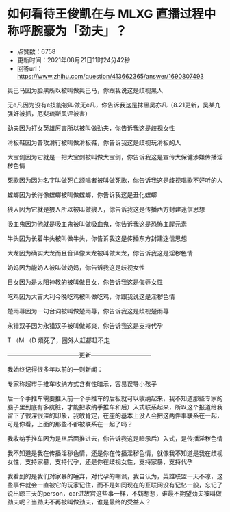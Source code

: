 # 如何看待王俊凯在与 MLXG 直播过程中称呼腕豪为「劲夫」？
- 点赞数：6758
- 更新时间：2021年08月21日11时24分42秒
- 回答url：https://www.zhihu.com/question/413662365/answer/1690807493
<body>
 <p data-pid="4ibEZQIp">奥巴马因为脸黑所以被叫做奥巴马，你跟我说这是歧视黑人</p>
 <p data-pid="7higQaAS">无e凡因为没有e技能被叫做无e凡，你告诉我这是抹黑吴亦凡（8.21更新，吴某凣强奸被抓，厄斐琉斯风评被害）</p>
 <p data-pid="K6UQm1DX">劲夫因为打女英雄厉害所以被叫做劲夫，你告诉我这是歧视女性</p>
 <p data-pid="6TRLUxyA">滑板鞋因为普攻滑行被叫做滑板鞋，你告诉我这是歧视玩滑板的人</p>
 <p data-pid="UKvFMIBs">大宝剑因为它就是一把大宝剑被叫做大宝剑，你告诉我这是宣传大保健涉嫌传播淫秽色情</p>
 <p data-pid="_v0WJjRe">死歌因为因为名字叫做死亡颂唱者被叫做死歌，你告诉我这是歧视唱歌不好听的人</p>
 <p data-pid="h0AbgWiN">螳螂因为长得像螳螂被叫做螳螂，你告诉我这是丑化螳螂</p>
 <p data-pid="uVVKiXap">狼人因为它就是狼人所以被叫做狼人，你告诉我这是传播西方封建迷信思想</p>
 <p data-pid="Hcs0lPq5">吸血鬼因为他就是吸血鬼被叫做吸血鬼，你告诉我这是恐怖血腥元素</p>
 <p data-pid="OZX1fDFz">牛头因为长着牛头被叫做牛头，你告诉我这是传播东方封建迷信思想</p>
 <p data-pid="v5xpRTeR">大龙因为确实大龙而且音译像大龙被叫做大龙，你告诉我这是淫秽色情</p>
 <p data-pid="M8NJ5D4r">奶妈因为能奶人被叫做奶妈，你告诉我这是歧视女性</p>
 <p data-pid="1_vIxfef">日女因为是太阳神教的被叫做日女，你告诉我这是侮辱女性</p>
 <p data-pid="InYAPpre">吃鸡因为大吉大利今晚吃鸡被叫做吃鸡，你跟我说这是淫秽色情</p>
 <p data-pid="kbLavOKV">楚雨荨因为一句台词被叫做楚雨荨，你告诉我这是歧视楚雨荨</p>
 <p data-pid="07PW5m6S">永猎双子因为永猎双子被叫做郑爽，你告诉我这是支持代孕</p>
 <p data-pid="WkYq3O7d">T （M （D 烦死了，圈外人赶都赶不走</p>
 <p data-pid="_15TMAGK">————————————更新——————————</p>
 <p data-pid="IHWI6QM_">我始终记得很多年以前的一则新闻：</p>
 <p data-pid="mebPaLPs">专家称超市手推车收纳方式含有性暗示，容易误导小孩子</p>
 <p data-pid="Q9AOJ6cH">后一个手推车需要推入前一个手推车的后板就可以收纳起来，我不知道那些专家的脑子里到底有多肮脏，才能把收纳手推车和后）入式联系起来，所以这个报道给我留下了很深很深的印象，我敢肯定，在座的基本上没人会把这两件事联系在一起，可是你看，上面的那些不都被联系在一起了吗？</p>
 <p data-pid="Ge2-r7oS">我收纳手推车因为是从后面推进去，你告诉我这是暗示后）入式，是传播淫秽色情</p>
 <p data-pid="194fu401">我不知道是我在传播淫秽色情，还是你在传播淫秽色情，就像我不知道是我在歧视女性，支持家暴，支持代孕，还是你在歧视女性，支持家暴，支持代孕</p>
 <p data-pid="XjeCdWl2">我看到的是我们对家暴的唾弃，对代孕的嘲讽，我自认为，英雄联盟一天不凉，这些事件就会一直被它的玩家记住，而不是如同现在的互联网没有记忆一般，忘记了说出晾三天的person，car进故宫这些事一样，不妨想想，谁最不期望劲夫被叫做劲夫呢？当劲夫不再被叫做劲夫，谁是最终的受益人？</p>
</body>